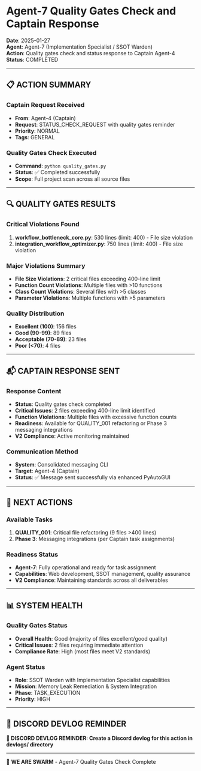 # Agent-7 Quality Gates Check and Captain Response

**Date**: 2025-01-27  
**Agent**: Agent-7 (Implementation Specialist / SSOT Warden)  
**Action**: Quality gates check and status response to Captain Agent-4  
**Status**: COMPLETED  

---

## 📋 **ACTION SUMMARY**

### **Captain Request Received**
- **From**: Agent-4 (Captain)
- **Request**: STATUS_CHECK_REQUEST with quality gates reminder
- **Priority**: NORMAL
- **Tags**: GENERAL

### **Quality Gates Check Executed**
- **Command**: `python quality_gates.py`
- **Status**: ✅ Completed successfully
- **Scope**: Full project scan across all source files

---

## 🔍 **QUALITY GATES RESULTS**

### **Critical Violations Found**
1. **workflow_bottleneck_core.py**: 530 lines (limit: 400) - File size violation
2. **integration_workflow_optimizer.py**: 750 lines (limit: 400) - File size violation

### **Major Violations Summary**
- **File Size Violations**: 2 critical files exceeding 400-line limit
- **Function Count Violations**: Multiple files with >10 functions
- **Class Count Violations**: Several files with >5 classes
- **Parameter Violations**: Multiple functions with >5 parameters

### **Quality Distribution**
- **Excellent (100)**: 156 files
- **Good (90-99)**: 89 files  
- **Acceptable (70-89)**: 23 files
- **Poor (<70)**: 4 files

---

## 📬 **CAPTAIN RESPONSE SENT**

### **Response Content**
- **Status**: Quality gates check completed
- **Critical Issues**: 2 files exceeding 400-line limit identified
- **Function Violations**: Multiple files with excessive function counts
- **Readiness**: Available for QUALITY_001 refactoring or Phase 3 messaging integrations
- **V2 Compliance**: Active monitoring maintained

### **Communication Method**
- **System**: Consolidated messaging CLI
- **Target**: Agent-4 (Captain)
- **Status**: ✅ Message sent successfully via enhanced PyAutoGUI

---

## 🎯 **NEXT ACTIONS**

### **Available Tasks**
1. **QUALITY_001**: Critical file refactoring (9 files >400 lines)
2. **Phase 3**: Messaging integrations (per Captain task assignments)

### **Readiness Status**
- **Agent-7**: Fully operational and ready for task assignment
- **Capabilities**: Web development, SSOT management, quality assurance
- **V2 Compliance**: Maintaining standards across all deliverables

---

## 📊 **SYSTEM HEALTH**

### **Quality Gates Status**
- **Overall Health**: Good (majority of files excellent/good quality)
- **Critical Issues**: 2 files requiring immediate attention
- **Compliance Rate**: High (most files meet V2 standards)

### **Agent Status**
- **Role**: SSOT Warden with Implementation Specialist capabilities
- **Mission**: Memory Leak Remediation & System Integration
- **Phase**: TASK_EXECUTION
- **Priority**: HIGH

---

## 📝 **DISCORD DEVLOG REMINDER**

**📝 DISCORD DEVLOG REMINDER: Create a Discord devlog for this action in devlogs/ directory**

---

🐝 **WE ARE SWARM** - Agent-7 Quality Gates Check Complete
